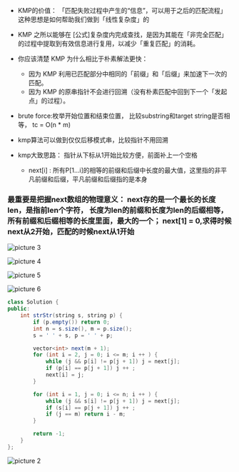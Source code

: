 - KMP的价值：  「匹配失败过程中产生的“信息”，可以用于之后的匹配流程」这种思想是如何帮助我们做到「线性复杂度」的
 
- KMP 之所以能够在 [公式]复杂度内完成查找，是因为其能在「非完全匹配」的过程中提取到有效信息进行复用，以减少「重复匹配」的消耗。
- 你应该清楚 KMP 为什么相比于朴素解法更快：
  - 因为 KMP 利用已匹配部分中相同的「前缀」和「后缀」来加速下一次的匹配。
  - 因为 KMP 的原串指针不会进行回溯（没有朴素匹配中回到下一个「发起点」的过程）。


- brute force:枚举开始位置和结束位置， 比较substring和target string是否相等， tc = O(n * m)

- kmp算法可以做到仅仅后移模式串，比较指针不用回溯

- kmp大致思路： 指针从下标从1开始比较方便，前面补上一个空格
  - next[i] : 所有P[1...i]的相等的前缀和后缀中长度的最大值，这里指的非平凡前缀和后缀，平凡前缀和后缀指的是本身

### 最重要是把握next数组的物理意义： next存的是一个最长的长度len，是指前len个字符， 长度为len的前缀和长度为len的后缀相等，所有前缀和后缀相等的长度里面，最大的一个； next[1] = 0,求得时候next从2开始，匹配的时候next从1开始

![picture 3](https://i.loli.net/2021/09/28/iKhwUdkgnSAPzpJ.png)  

![picture 4](https://i.loli.net/2021/09/28/iqr4nuCAKflB6mg.png)  

![picture 5](https://i.loli.net/2021/09/28/nDF8MHcsOeSy2kw.png)  


![picture 6](https://i.loli.net/2021/09/28/8sv64czOnhTVRUD.png)  


```java
class Solution {
public:
    int strStr(string s, string p) {
        if (p.empty()) return 0;
        int n = s.size(), m = p.size();
        s = ' ' + s, p = ' ' + p;

        vector<int> next(m + 1);
        for (int i = 2, j = 0; i <= m; i ++ ) {
            while (j && p[i] != p[j + 1]) j = next[j];
            if (p[i] == p[j + 1]) j ++ ;
            next[i] = j;
        }

        for (int i = 1, j = 0; i <= n; i ++ ) {
            while (j && s[i] != p[j + 1]) j = next[j];
            if (s[i] == p[j + 1]) j ++ ;
            if (j == m) return i - m;
        }

        return -1;
    }
};

```



![picture 2](https://i.loli.net/2021/09/28/HTRmv7DFebwXOf2.png)  
